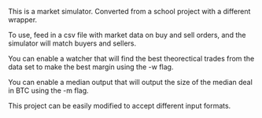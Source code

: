 This is a market simulator. Converted from a school project with a different wrapper.

To use, feed in a csv file with market data on buy and sell orders, and the simulator will match buyers and sellers.

You can enable a watcher that will find the best theorectical trades from the data set to make the best margin using the -w flag.

You can enable a median output that will output the size of the median deal in BTC using the -m flag.

This project can be easily modified to accept different input formats.

